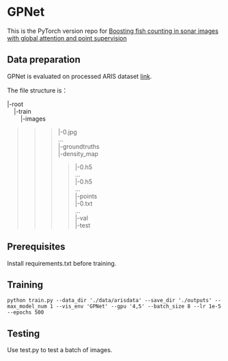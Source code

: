# GPNet
This is the PyTorch version repo for [Boosting fish counting in sonar images with global attention and point supervision](https://www.sciencedirect.com/science/article/abs/pii/S0952197623012770)

## Data preparation
GPNet is evaluated on processed ARIS dataset [link](https://zenodo.org/records/4717411).

The file structure is：

|-root  
&nbsp;&nbsp;&nbsp;&nbsp;|-train  
&nbsp;&nbsp;&nbsp;&nbsp;&nbsp;&nbsp;&nbsp;&nbsp;|-images  
>>>|-0.jpg  
>>>...  
>>|-groundtruths  
>>>|-density_map  
>>>>|-0.h5  
>>>>...  
>>>>|-0.h5  
>>>>...  
>>>|-points  
>>>>|-0.txt  
>>>>...  
>|-val  
>|-test  

## Prerequisites
Install requirements.txt before training.

## Training
```python train.py --data_dir './data/arisdata' --save_dir './outputs' --max_model_num 1 --vis_env 'GPNet' --gpu '4,5' --batch_size 8 --lr 1e-5 --epochs 500```

## Testing
Use test.py to test a batch of images.
